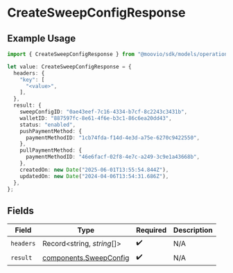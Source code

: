 # CreateSweepConfigResponse

## Example Usage

```typescript
import { CreateSweepConfigResponse } from "@moovio/sdk/models/operations";

let value: CreateSweepConfigResponse = {
  headers: {
    "key": [
      "<value>",
    ],
  },
  result: {
    sweepConfigID: "0ae43eef-7c16-4334-b7cf-8c2243c3431b",
    walletID: "887597fc-8e61-4f6e-b3c1-86c6ea20dd43",
    status: "enabled",
    pushPaymentMethod: {
      paymentMethodID: "1cb74fda-f14d-4e3d-a75e-6270c9422550",
    },
    pullPaymentMethod: {
      paymentMethodID: "46e6facf-02f8-4e7c-a249-3c9e1a43668b",
    },
    createdOn: new Date("2025-06-01T13:55:54.844Z"),
    updatedOn: new Date("2024-04-06T13:54:31.686Z"),
  },
};
```

## Fields

| Field                                                            | Type                                                             | Required                                                         | Description                                                      |
| ---------------------------------------------------------------- | ---------------------------------------------------------------- | ---------------------------------------------------------------- | ---------------------------------------------------------------- |
| `headers`                                                        | Record<string, *string*[]>                                       | :heavy_check_mark:                                               | N/A                                                              |
| `result`                                                         | [components.SweepConfig](../../models/components/sweepconfig.md) | :heavy_check_mark:                                               | N/A                                                              |